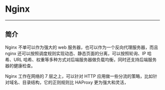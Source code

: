 # Nginx

----

## 简介

Nginx 不单可以作为强大的 web 服务器，也可以作为一个反向代理服务器，而且 nginx 还可以按照调度规则实现动态、静态页面的分离，可以按照轮询、IP 哈希、URL 哈希、权重等多种方式对后端服务器做负载均衡，同时还支持后端服务器的健康检查。

Nginx 工作在网络的 7 层之上，可以针对 HTTP 应用做一些分流的策略，比如针对域名、目录结构，它的正则规则比 HAProxy 更为强大和灵活，
